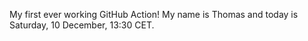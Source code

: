 My first ever working GitHub Action!
My name is Thomas and today is Saturday, 10 December, 13:30 CET. 
